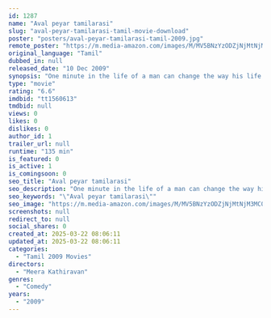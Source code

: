 ```yaml
---
id: 1287
name: "Aval peyar tamilarasi"
slug: "aval-peyar-tamilarasi-tamil-movie-download"
poster: "posters/aval-peyar-tamilarasi-tamil-2009.jpg"
remote_poster: "https://m.media-amazon.com/images/M/MV5BNzYzODZjNjMtNjM3MC00MzlkLTg4NDMtMjI5ZTk2YWVlZGRhXkEyXkFqcGdeQXVyMTEzNzg0Mjkx._V1_SX300.jpg"
original_language: "Tamil"
dubbed_in: null
released_date: "10 Dec 2009"
synopsis: "One minute in the life of a man can change the way his life shapes up. In one minute, one can take a decision, which can alter his or her life forever. This film is about a decision taken by the hero in the spur of the moment, the..."
type: "movie"
rating: "6.6"
imdbid: "tt1560613"
tmdbid: null
views: 0
likes: 0
dislikes: 0
author_id: 1
trailer_url: null
runtime: "135 min"
is_featured: 0
is_active: 1
is_comingsoon: 0
seo_title: "Aval peyar tamilarasi"
seo_description: "One minute in the life of a man can change the way his life shapes up. In one minute, one can take a decision, which can alter his or her life forever. This film is about a decision taken by the hero in the spur of the moment, the..."
seo_keywords: "\"Aval peyar tamilarasi\""
seo_image: "https://m.media-amazon.com/images/M/MV5BNzYzODZjNjMtNjM3MC00MzlkLTg4NDMtMjI5ZTk2YWVlZGRhXkEyXkFqcGdeQXVyMTEzNzg0Mjkx._V1_SX300.jpg"
screenshots: null
redirect_to: null
social_shares: 0
created_at: 2025-03-22 08:06:11
updated_at: 2025-03-22 08:06:11
categories:
  - "Tamil 2009 Movies"
directors:
  - "Meera Kathiravan"
genres:
  - "Comedy"
years:
  - "2009"
---
```

